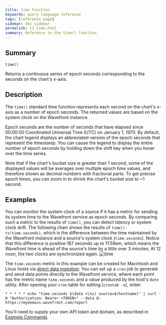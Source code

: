 ```yaml
---
title: time Function
keywords: query language reference
tags: [reference page]
sidebar: doc_sidebar
permalink: ts_time.html
summary: Reference to the time() function
---
```

## Summary
```
time()
```
Returns a continuous series of epoch seconds corresponding to the seconds on the chart's x-axis.


## Description

The `time()` standard time function represents each second on the chart's x-axis as a number of epoch seconds. The returned values are based on the system clock on the Wavefront instance.

Epoch seconds are the number of seconds that have elapsed since 00:00:00 Coordinated Universal Time (UTC) on January 1, 1970.
By default, the chart legend displays an abbreviated version of the epoch seconds that represent the timestamp. You can cause the legend to display the entire number of epoch seconds by holding down the shift key when you hover over the time series.

Note that if the chart's bucket size is greater than 1 second, some of the displayed values will be averages over multiple epoch time values, and therefore shown as decimal numbers with fractional parts. To get precise epoch times, you can zoom in to shrink the chart's bucket size to ~1 second.

## Examples

You can monitor the system clock of a source if it has a metric for sending its system time to the Wavefront service as epoch seconds. By comparing such a metric to the results of `time()`, you can detect latency or system clock drift. The following chart shows the results of `time()-ts(time.seconds)`, which is the difference between the time maintained by the Wavefront instance and a source's system clock (`time.seconds`). Notice that this difference is positive 187 seconds up to 11:59am, which means the Wavefront time is ahead of the source's time by a little over 3 minutes. At 12 noon, the two clocks are synchronized again. 
![time](images/ts_time_clock_drift.png)

The `time.seconds` metric in this example can be created for Macintosh and Linux hosts via [direct data ingestion](direct_ingestion.html). You can set up a `cron` job to generate and send data points directly to the Wavefront service, where each point has the metric name `time.seconds` and a value produced by the host's `date` utility. After opening your `cron` table for editing (`crontab -e`), enter:

```
* * * * * echo "time.seconds $(date +\%s) source=$(hostname)" | curl -H "Authorization: Bearer <TOKEN>" --data @- https://mydomain.wavefront.com/report
```
You'll need to supply your own API token and domain, as described in [Example Commands](direct_ingestion.html#example-commands).
